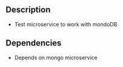## Description

* Test microservice to work with mondoDB


## Dependencies
* Depends on mongo microservice


